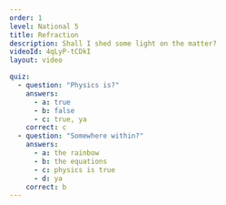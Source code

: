 ```yaml
---
order: 1
level: National 5
title: Refraction
description: Shall I shed some light on the matter?
videoId: 4qLyP-tCDkI
layout: video

quiz:
  - question: "Physics is?"
    answers:
      - a: true
      - b: false
      - c: true, ya
    correct: c
  - question: "Somewhere within?"
    answers: 
      - a: the rainbow
      - b: the equations
      - c: physics is true
      - d: ya
    correct: b
---
```

